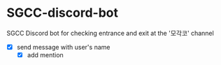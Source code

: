 # SGCC-discord-bot

SGCC Discord bot for checking entrance and exit at the '모각코' channel

- [x] send message with user's name
  - [x] add mention

